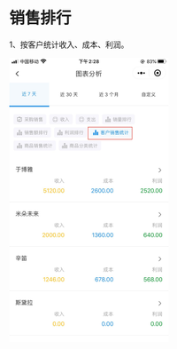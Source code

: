 # 销售排行

1、按客户统计收入、成本、利润。

<img src="..\..\image\小程序\报表管理\04-客户销售统计01.jpg" alt="PNG" style="zoom:50%;" />


